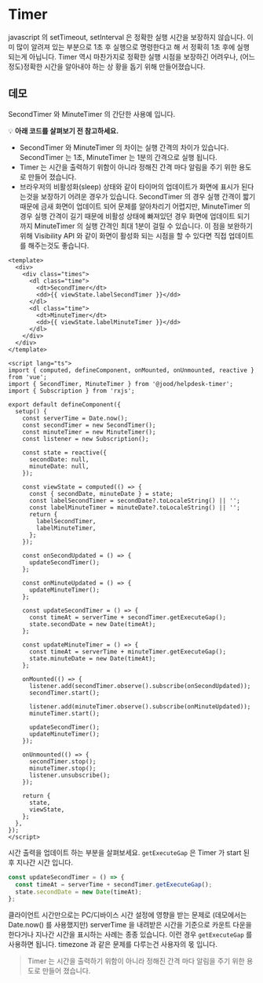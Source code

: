 <script setup>
import GuideQuick1 from './components/GuideQuick1.vue'
</script>

# Timer

javascript 의 setTimeout, setInterval 은 정확한 실행 시간을 보장하지 않습니다. 이미 많이 알려져 있는 부분으로 1초 후 실행으로 명령한다고 해
서 정확히 1초 후에 실행되는게 아닙니다. Timer 역시 마찬가지로 정확한 실행 시점을 보장하긴 어려우나, (어느정도)정확한 시간을 알아내야 하는 상
황을 돕기 위해 만들어졌습니다.

## 데모

SecondTimer 와 MinuteTimer 의 간단한 사용예 입니다.

<GuideQuick1 />

💡 **아래 코드를 살펴보기 전 참고하세요.**

<!-- prettier-ignore -->
- SecondTimer 와 MinuteTimer 의 차이는 실행 간격의 차이가 있습니다. SecondTimer 는 1초, MinuteTimer 는 1분의 간격으로 실행 됩니다.
- Timer 는 시간을 출력하기 위함이 아니라 정해진 간격 마다 알림을 주기 위한 용도로 만들어 졌습니다.
- 브라우저의 비활성화(sleep) 상태와 같이 타이머의 업데이트가 화면에 표시가 된다는것을 보장하기 어려운 경우가 있습니다. SecondTimer 의 경우
  실행 간격이 짧기 때문에 금새 화면이 업데이트 되어 문제를 알아차리기 어렵지만, MinuteTimer 의 경우 실행 간격이 길기 때문에 비활성 상태에 빠져있던 경우 화면에 업데이트 되기까지 MinuteTimer 의 실행 간격인 최대 1분이 걸릴 수 있습니다. 이 점을 보완하기 위해 Visibility API 와 같이 화면이 활성화 되는 시점을 할 수 있다면 직접 업데이트를 해주는것도 좋습니다.

```vue
<template>
  <div>
    <div class="times">
      <dl class="time">
        <dt>SecondTimer</dt>
        <dd>{{ viewState.labelSecondTimer }}</dd>
      </dl>
      <dl class="time">
        <dt>MinuteTimer</dt>
        <dd>{{ viewState.labelMinuteTimer }}</dd>
      </dl>
    </div>
  </div>
</template>

<script lang="ts">
import { computed, defineComponent, onMounted, onUnmounted, reactive } from 'vue';
import { SecondTimer, MinuteTimer } from '@jood/helpdesk-timer';
import { Subscription } from 'rxjs';

export default defineComponent({
  setup() {
    const serverTime = Date.now();
    const secondTimer = new SecondTimer();
    const minuteTimer = new MinuteTimer();
    const listener = new Subscription();

    const state = reactive({
      secondDate: null,
      minuteDate: null,
    });

    const viewState = computed(() => {
      const { secondDate, minuteDate } = state;
      const labelSecondTimer = secondDate?.toLocaleString() || '';
      const labelMinuteTimer = minuteDate?.toLocaleString() || '';
      return {
        labelSecondTimer,
        labelMinuteTimer,
      };
    });

    const onSecondUpdated = () => {
      updateSecondTimer();
    };

    const onMinuteUpdated = () => {
      updateMinuteTimer();
    };

    const updateSecondTimer = () => {
      const timeAt = serverTime + secondTimer.getExecuteGap();
      state.secondDate = new Date(timeAt);
    };

    const updateMinuteTimer = () => {
      const timeAt = serverTime + minuteTimer.getExecuteGap();
      state.minuteDate = new Date(timeAt);
    };

    onMounted(() => {
      listener.add(secondTimer.observe().subscribe(onSecondUpdated));
      secondTimer.start();

      listener.add(minuteTimer.observe().subscribe(onMinuteUpdated));
      minuteTimer.start();

      updateSecondTimer();
      updateMinuteTimer();
    });

    onUnmounted(() => {
      secondTimer.stop();
      minuteTimer.stop();
      listener.unsubscribe();
    });

    return {
      state,
      viewState,
    };
  },
});
</script>
```

시간 출력을 업데이트 하는 부분을 살펴보세요. `getExecuteGap` 은 Timer 가 start 된 후 지나간 시간 입니다.

```typescript
const updateSecondTimer = () => {
  const timeAt = serverTime + secondTimer.getExecuteGap();
  state.secondDate = new Date(timeAt);
};
```

<!-- prettier-ignore -->
클라이언트 시간만으로는 PC/디바이스 시간 설정에 영향을 받는 문제로 
(데모에서는 Date.now() 를 사용했지만) serverTime 을 내려받은 시간을 기준으로 카운트 다운을 한다거나 지나간 시간을 표시하는 사례는 종종 있습니다. 이런 경우 `getExecuteGap` 를 사용하면 됩니다. timezone 과 같은 문제를 다루는건 사용자의 몫 입니다.

> Timer 는 시간을 출력하기 위함이 아니라 정해진 간격 마다 알림을 주기 위한 용도로 만들어 졌습니다.
